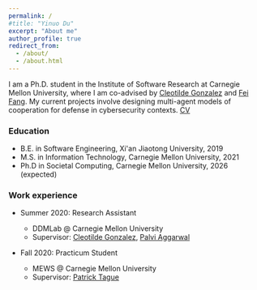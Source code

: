 ```yaml
---
permalink: /
#title: "Yinuo Du"
excerpt: "About me"
author_profile: true
redirect_from: 
  - /about/
  - /about.html
---
```


I am a Ph.D. student in the Institute of Software Research at Carnegie Mellon University, where I am co-advised by [Cleotilde Gonzalez](https://www.cmu.edu/dietrich/sds/ddmlab/cotyweb/) and [Fei Fang](https://feifang.info/). My current projects involve designing multi-agent models of cooperation for defense in cybersecurity contexts. <a href="https://github.com/aduyinuo/aduyinuo.github.io/blob/main/Resumes/YinuoDuResume_Academic.pdf" download><span>CV</span></a>

### Education
* B.E. in Software Engineering, Xi'an Jiaotong University, 2019
* M.S. in Information Technology, Carnegie Mellon University, 2021
* Ph.D in Societal Computing, Carnegie Mellon University, 2026 (expected)

### Work experience
* Summer 2020: Research Assistant
  * DDMLab @ Carnegie Mellon University
  * Supervisor: [Cleotilde Gonzalez](https://www.cmu.edu/dietrich/sds/ddmlab/cotyweb/), [Palvi Aggarwal](https://hb2504.utep.edu/Home/Profile?username=paggarwal)

* Fall 2020: Practicum Student
  * MEWS @ Carnegie Mellon University
  * Supervisor: [Patrick Tague](http://wnss.sv.cmu.edu/people/tague/)
  